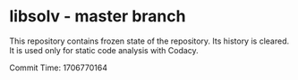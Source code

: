 # libsolv - master branch

This repository contains frozen state of the repository.
Its history is cleared. It is used only for static code
analysis with Codacy.

Commit Time: 1706770164